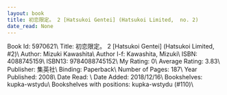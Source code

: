 ```yaml
---
layout: book
title: 初恋限定。 2 [Hatsukoi Gentei] (Hatsukoi Limited,  no. 2)
date_read: None
---
```


Book Id: 5970621\ 
Title: 初恋限定。 2 [Hatsukoi Gentei] (Hatsukoi Limited, #2)\ 
Author: Mizuki Kawashita\ 
Author l-f: Kawashita, Mizuki\ 
ISBN: 4088745159\ 
ISBN13: 9784088745152\ 
My Rating: 0\ 
Average Rating: 3.83\ 
Publisher: 集英社\ 
Binding: Paperback\ 
Number of Pages: 187\ 
Year Published: 2008\ 
Date Read: \ 
Date Added: 2018/12/16\ 
Bookshelves: kupka-wstydu\ 
Bookshelves with positions: kupka-wstydu (#110)\ 

